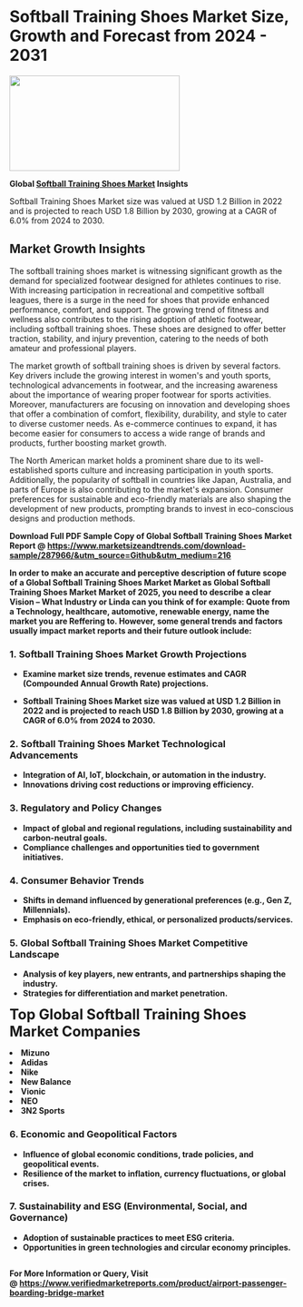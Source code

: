 <H1>Softball Training Shoes Market Size, Growth and Forecast from 2024 - 2031</H1><img class="aligncenter size-medium wp-image-584254" src="https://thirdeyenews.in/wp-content/uploads/2024/09/Global-Market-Research-300x168.jpeg" alt="" width="300" height="168" /><p><strong>Global&nbsp;<a href="https://www.marketsizeandtrends.com/download-sample/287966/&amp;utm_source=Github&utm_medium=216">Softball Training Shoes Market</a> Insights</strong></p><p>Softball Training Shoes Market size was valued at USD 1.2 Billion in 2022 and is projected to reach USD 1.8 Billion by 2030, growing at a CAGR of 6.0% from 2024 to 2030.</p><p><h2>Market Growth Insights</h2> <p>The softball training shoes market is witnessing significant growth as the demand for specialized footwear designed for athletes continues to rise. With increasing participation in recreational and competitive softball leagues, there is a surge in the need for shoes that provide enhanced performance, comfort, and support. The growing trend of fitness and wellness also contributes to the rising adoption of athletic footwear, including softball training shoes. These shoes are designed to offer better traction, stability, and injury prevention, catering to the needs of both amateur and professional players.</p> <p><strong></strong></p> <p>The market growth of softball training shoes is driven by several factors. Key drivers include the growing interest in women's and youth sports, technological advancements in footwear, and the increasing awareness about the importance of wearing proper footwear for sports activities. Moreover, manufacturers are focusing on innovation and developing shoes that offer a combination of comfort, flexibility, durability, and style to cater to diverse customer needs. As e-commerce continues to expand, it has become easier for consumers to access a wide range of brands and products, further boosting market growth.</p> <p>The North American market holds a prominent share due to its well-established sports culture and increasing participation in youth sports. Additionally, the popularity of softball in countries like Japan, Australia, and parts of Europe is also contributing to the market's expansion. Consumer preferences for sustainable and eco-friendly materials are also shaping the development of new products, prompting brands to invest in eco-conscious designs and production methods.</p> <p><strong></p><p><span class=""><strong>Download Full PDF Sample Copy of Global Softball Training Shoes Market Report</strong> @ <a href="https://www.marketsizeandtrends.com/download-sample/287966/&amp;utm_source=Github&utm_medium=216" target="_blank">https://www.marketsizeandtrends.com/download-sample/287966/&amp;utm_source=Github&utm_medium=216</a></span></p><p>In order to make an accurate and perceptive description of future scope of a Global&nbsp;Softball Training Shoes Market Market as Global&nbsp;Softball Training Shoes Market Market of 2025, you need to describe a clear Vision &ndash; What Industry or Linda can you think of for example: Quote from a Technology, healthcare, automotive, renewable energy, name the market you are Reffering to. However, some general trends and factors usually impact market reports and their future outlook include:</p><h3>1.&nbsp;<strong>Softball Training Shoes Market Growth Projections</strong></h3><ul><li>Examine market size trends, revenue estimates and CAGR (Compounded Annual Growth Rate) projections.</li><li><p>Softball Training Shoes Market size was valued at USD 1.2 Billion in 2022 and is projected to reach USD 1.8 Billion by 2030, growing at a CAGR of 6.0% from 2024 to 2030.</p></li></ul><h3>2.&nbsp;<strong>Softball Training Shoes Market Technological Advancements</strong></h3><ul><li>Integration of AI, IoT, blockchain, or automation in the industry.</li><li>Innovations driving cost reductions or improving efficiency.</li></ul><h3>3.&nbsp;<strong>Regulatory and Policy Changes</strong></h3><ul><li>Impact of global and regional regulations, including sustainability and carbon-neutral goals.</li><li>Compliance challenges and opportunities tied to government initiatives.</li></ul><h3>4.&nbsp;<strong>Consumer Behavior Trends</strong></h3><ul><li>Shifts in demand influenced by generational preferences (e.g., Gen Z, Millennials).</li><li>Emphasis on eco-friendly, ethical, or personalized products/services.</li></ul><h3>5.&nbsp;<strong>Global Softball Training Shoes Market Competitive Landscape</strong></h3><ul><li>Analysis of key players, new entrants, and partnerships shaping the industry.</li><li>Strategies for differentiation and market penetration.</li></ul><p data-pm-slice="1 1 []"><span style="color: inherit; font-family: inherit; font-size: 25px;">Top Global Softball Training Shoes Market Companies</span></p><div class="" data-test-id=""><p><li>Mizuno</li><li> Adidas</li><li> Nike</li><li> New Balance</li><li> Vionic</li><li> NEO</li><li> 3N2 Sports</li></p></div><h3>6.&nbsp;<strong>Economic and Geopolitical Factors</strong></h3><ul><li>Influence of global economic conditions, trade policies, and geopolitical events.</li><li>Resilience of the market to inflation, currency fluctuations, or global crises.</li></ul><h3>7.&nbsp;<strong>Sustainability and ESG (Environmental, Social, and Governance)</strong></h3><ul><li>Adoption of sustainable practices to meet ESG criteria.</li><li>Opportunities in green technologies and circular economy principles.</li></ul><h2><strong style="font-size: 14px;">For More Information or Query, Visit @&nbsp;</strong><a style="background-color: #ffffff; font-size: 14px;" href="https://www.marketsizeandtrends.com/report/softball-training-shoes-market/" target="_blank">https://www.verifiedmarketreports.com/product/airport-passenger-boarding-bridge-market</a></h2>
